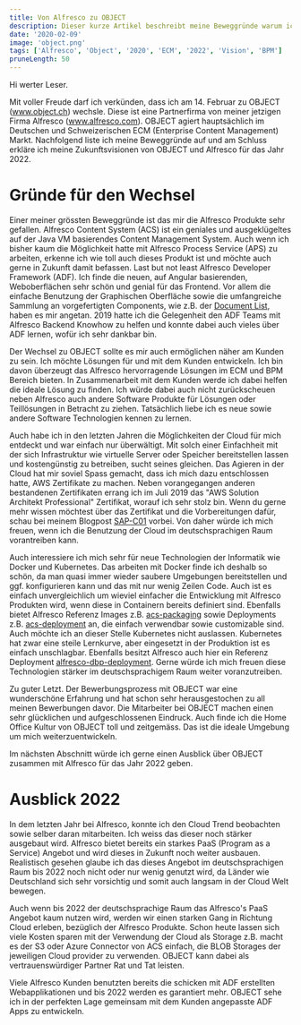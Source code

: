 ```yaml
---
title: Von Alfresco zu OBJECT
description: Dieser kurze Artikel beschreibt meine Beweggründe warum ich nach OBJECT gewechselt bin 
date: '2020-02-09'
image: 'object.png'
tags: ['Alfresco', 'Object', '2020', 'ECM', '2022', 'Vision', 'BPM']
pruneLength: 50
---
```


Hi werter Leser.

Mit voller Freude darf ich verkünden, dass ich am 14. Februar zu OBJECT (www.object.ch) wechsle. Diese ist eine Partnerfirma von meiner jetzigen Firma Alfresco (www.alfresco.com). OBJECT agiert hauptsächlich im Deutschen und Schweizerischen ECM (Enterprise Content Management) Markt. Nachfolgend liste ich meine Beweggründe auf und am Schluss erkläre ich meine Zukunftsvisionen von OBJECT und Alfresco für das Jahr 2022.

# Gründe für den Wechsel
Einer meiner grössten Beweggründe ist das mir die Alfresco Produkte sehr gefallen. Alfresco Content System (ACS) ist ein geniales und ausgeklügeltes auf der Java VM basierendes Content Management System. Auch wenn ich bisher kaum die Möglichkeit hatte mit Alfresco Process Service (APS) zu arbeiten, erkenne ich wie toll auch dieses Produkt ist und möchte auch gerne in Zukunft damit befassen. Last but not least Alfresco Developer Framework (ADF). Ich finde die neuen, auf Angular basierenden, Weboberflächen sehr schön und genial für das Frontend. Vor allem die einfache Benutzung der Graphischen Oberfläche sowie die umfangreiche Sammlung an vorgefertigten Components, wie z.B. der [Document List](https://www.alfresco.com/abn/adf/docs/content-services/components/document-list.component), haben es mir angetan. 2019 hatte ich die Gelegenheit den ADF Teams mit Alfresco Backend Knowhow zu helfen und konnte dabei auch vieles über ADF lernen, wofür ich sehr dankbar bin.

Der Wechsel zu OBJECT sollte es mir auch ermöglichen näher am Kunden zu sein. Ich möchte Lösungen für und mit dem Kunden entwickeln. Ich bin davon überzeugt das Alfresco hervorragende Lösungen im ECM und BPM Bereich bieten. In Zusammenarbeit mit dem Kunden werde ich dabei helfen die ideale Lösung zu finden. Ich würde dabei auch nicht zurückscheuen neben Alfresco auch andere Software Produkte für Lösungen oder Teillösungen in Betracht zu ziehen. Tatsächlich liebe ich es neue sowie andere Software Technologien kennen zu lernen.

Auch habe ich in den letzten Jahren die Möglichkeiten der Cloud für mich entdeckt und war einfach nur überwältigt. Mit solch einer Einfachheit mit der sich Infrastruktur wie virtuelle Server oder Speicher bereitstellen lassen und kostengünstig zu betreiben, sucht seines gleichen. Das Agieren in der Cloud hat mir soviel Spass gemacht, dass ich mich dazu entschlossen hatte, AWS Zertifikate zu machen. Neben vorangegangen anderen bestandenen Zertifikaten errang ich im Juli 2019 das "AWS Solution Architekt Professional" Zertifikat, worauf ich sehr stolz bin. Wenn du gerne mehr wissen möchtest über das Zertifikat und die Vorbereitungen dafür, schau bei meinem Blogpost [SAP-C01](https://martinmueller.dev/aws-architect-professional-2019-preparation) vorbei. Von daher würde ich mich freuen, wenn ich die Benutzung der Cloud im deutschsprachigen Raum vorantreiben kann.

Auch interessiere ich mich sehr für neue Technologien der Informatik wie Docker und Kubernetes. Das arbeiten mit Docker finde ich deshalb so schön, da man quasi immer wieder saubere Umgebungen bereitstellen und ggf. konfigurieren kann und das mit nur wenig Zeilen Code. Auch ist es einfach unvergleichlich um wieviel einfacher die Entwicklung mit Alfresco Produkten wird, wenn diese in Containern bereits definiert sind. Ebenfalls bietet Alfresco Referenz Images z.B. [acs-packaging](https://github.com/Alfresco/acs-packaging/blob/master/docker-alfresco/Dockerfile) sowie Deployments z.B. [acs-deployment](https://github.com/Alfresco/acs-deployment/blob/master/docker-compose/docker-compose.yml) an, die einfach verwendbar sowie customizable sind. Auch möchte ich an dieser Stelle Kubernetes nicht auslassen. Kubernetes hat zwar eine steile Lernkurve, aber eingesetzt in der Produktion ist es einfach unschlagbar. Ebenfalls besitzt Alfresco auch hier ein Referenz Deployment [alfresco-dbp-deployment](https://github.com/Alfresco/alfresco-dbp-deployment). Gerne würde ich mich freuen diese Technologien stärker im deutschsprachigem Raum weiter voranzutreiben.

Zu guter Letzt. Der Bewerbungsprozess mit OBJECT war eine wunderschöne Erfahrung und hat schon sehr herausgestochen zu all meinen Bewerbungen davor. Die Mitarbeiter bei OBJECT machen einen sehr glücklichen und aufgeschlossenen Eindruck. Auch finde ich die Home Office Kultur von OBJECT toll und zeitgemäss. Das ist die ideale Umgebung um mich weiterzuentwickeln.

Im nächsten Abschnitt würde ich gerne einen Ausblick über OBJECT zusammen mit Alfresco für das Jahr 2022 geben.

# Ausblick 2022

In dem letzten Jahr bei Alfresco, konnte ich den Cloud Trend beobachten sowie selber daran mitarbeiten. Ich weiss das dieser noch stärker ausgebaut wird. Alfresco bietet bereits ein starkes PaaS (Program as a Service) Angebot und wird dieses in Zukunft noch weiter ausbauen. Realistisch gesehen glaube ich das dieses Angebot im deutschsprachigen Raum bis 2022 noch nicht oder nur wenig genutzt wird, da Länder wie Deutschland sich sehr vorsichtig und somit auch langsam in der Cloud Welt bewegen.

Auch wenn bis 2022 der deutschsprachige Raum das Alfresco's PaaS Angebot kaum nutzen wird, werden wir einen starken Gang in Richtung Cloud erleben, bezüglich der Alfresco Produkte. Schon heute lassen sich viele Kosten sparen mit der Verwendung der Cloud als Storage z.B. macht es der S3 oder Azure Connector von ACS einfach, die BLOB Storages der jeweiligen Cloud provider zu verwenden. OBJECT kann dabei als vertrauenswürdiger Partner Rat und Tat leisten.

Viele Alfresco Kunden benutzten bereits die schicken mit ADF erstellten Webapplikationen und bis 2022 werden es garantiert mehr. OBJECT sehe ich in der perfekten Lage gemeinsam mit dem Kunden angepasste ADF Apps zu entwickeln.
